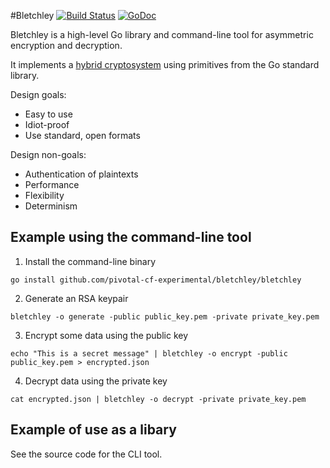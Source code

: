 #Bletchley
[![Build Status](https://api.travis-ci.org/pivotal-cf-experimental/bletchley.png?branch=master)](http://travis-ci.org/pivotal-cf-experimental/bletchley)
[![GoDoc](https://godoc.org/github.com/pivotal-cf-experimental/bletchley?status.svg)](https://godoc.org/github.com/pivotal-cf-experimental/bletchley)

Bletchley is a high-level Go library and command-line tool for asymmetric encryption and decryption.

It implements a [hybrid cryptosystem](http://en.wikipedia.org/wiki/Hybrid_cryptosystem) using primitives from the Go standard library.

Design goals:
- Easy to use
- Idiot-proof
- Use standard, open formats

Design non-goals:
- Authentication of plaintexts
- Performance
- Flexibility
- Determinism


## Example using the command-line tool
1. Install the command-line binary
  ```
  go install github.com/pivotal-cf-experimental/bletchley/bletchley
  ```

2. Generate an RSA keypair
  ```
  bletchley -o generate -public public_key.pem -private private_key.pem
  ```

3. Encrypt some data using the public key
  ```
  echo "This is a secret message" | bletchley -o encrypt -public public_key.pem > encrypted.json
  ```

4. Decrypt data using the private key
  ```
  cat encrypted.json | bletchley -o decrypt -private private_key.pem
  ```


## Example of use as a libary
See the source code for the CLI tool.
